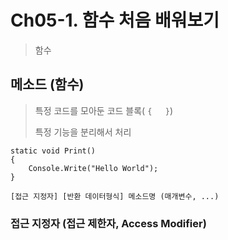 # Ch05-1. 함수 처음 배워보기

> 함수

## 메소드 (함수)

> 특정 코드를 모아둔 코드 블록( `{   }`)
>
> 특정 기능을 분리해서 처리

```
static void Print()
{
	Console.Write("Hello World");
}

[접근 지정자] [반환 데이터형식] 메소드명 (매개변수, ...)
```

### 접근 지정자 (접근 제한자, Access Modifier)